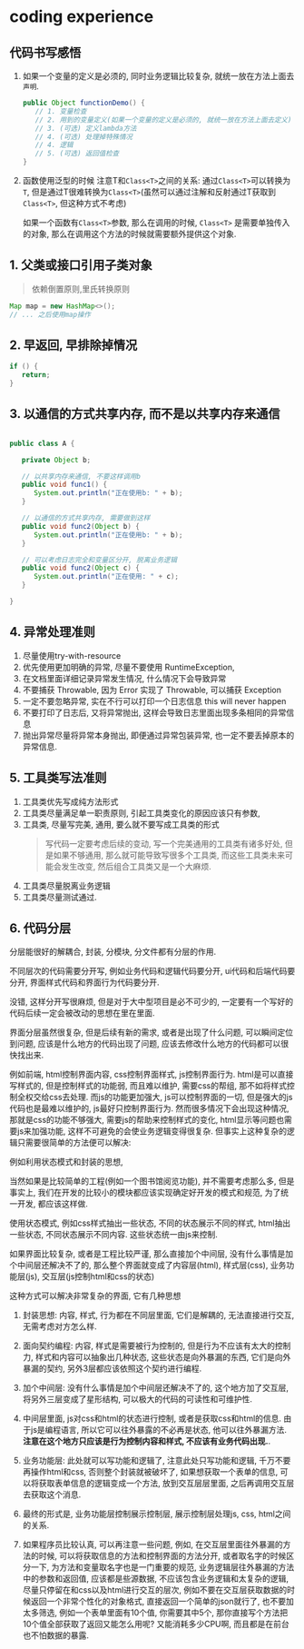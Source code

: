 # coding experience

## 代码书写感悟

1. 如果一个变量的定义是必须的, 同时业务逻辑比较复杂, 就统一放在方法上面去`声明`.

   ```java
   public Object functionDemo() {
      // 1. 变量检查
      // 2. 用到的变量定义(如果一个变量的定义是必须的, 就统一放在方法上面去定义)
      // 3. (可选) 定义lambda方法
      // 4. (可选) 处理掉特殊情况
      // 4. 逻辑
      // 5. (可选) 返回值检查
   }

   ```

2. 函数使用泛型的时候
   注意T和`Class<T>`之间的关系: 通过`Class<T>`可以转换为`T`, 但是通过T很难转换为`Class<T>`(虽然可以通过注解和反射通过T获取到`Class<T>`, 但这种方式不考虑)

   如果一个函数有`Class<T>`参数, 那么在调用的时候, `Class<T>` 是需要单独传入的对象, 那么在调用这个方法的时候就需要额外提供这个对象.

## 1. 父类或接口引用子类对象

> 依赖倒置原则,里氏转换原则

   ```java
   Map map = new HashMap<>();
   // ... 之后使用map操作
   ```

## 2. 早返回, 早排除掉情况

   ```java
   if () {
      return;
   }
   ```

## 3. 以通信的方式共享内存, 而不是以共享内存来通信

```java

public class A {

   private Object b;

   // 以共享内存来通信, 不要这样调用b
   public void func1() {
      System.out.println("正在使用b: " + b);
   }

   // 以通信的方式共享内存, 需要做到这样
   public void func2(Object b) {
      System.out.println("正在使用b: " + b);
   }

   // 可以考虑日志完全和变量区分开, 脱离业务逻辑
   public void func2(Object c) {
      System.out.println("正在使用: " + c);
   }

}

```

## 4. 异常处理准则

1. 尽量使用try-with-resource
2. 优先使用更加明确的异常, 尽量不要使用 RuntimeException, 
3. 在文档里面详细记录异常发生情况, 什么情况下会导致异常
4. 不要捕获 Throwable, 因为 Error 实现了 Throwable, 可以捕获 Exception
5. 一定不要忽略异常, 实在不行可以打印一个日志信息 this will never happen
6. 不要打印了日志后, 又将异常抛出, 这样会导致日志里面出现多条相同的异常信息
7. 抛出异常尽量将异常本身抛出, 即便通过异常包装异常, 也一定不要丢掉原本的异常信息.

## 5. 工具类写法准则

1. 工具类优先写成纯方法形式
2. 工具类尽量满足单一职责原则, 引起工具类变化的原因应该只有参数, 
3. 工具类, 尽量写完美, 通用, 要么就不要写成工具类的形式
   > 写代码一定要考虑后续的变动, 写一个完美通用的工具类有诸多好处, 但是如果不够通用, 那么就可能导致写很多个工具类, 而这些工具类未来可能会发生改变, 然后组合工具类又是一个大麻烦.
4. 工具类尽量脱离业务逻辑
5. 工具类尽量测试通过.

## 6. 代码分层

分层能很好的解耦合, 封装, 分模块, 分文件都有分层的作用.

不同层次的代码需要分开写, 例如业务代码和逻辑代码要分开, ui代码和后端代码要分开, 界面样式代码和界面行为代码要分开.

没错, 这样分开写很麻烦, 但是对于大中型项目是必不可少的, 一定要有一个写好的代码后续一定会被改动的思想在里在里面.

界面分层虽然很复杂, 但是后续有新的需求, 或者是出现了什么问题, 可以瞬间定位到问题, 应该是什么地方的代码出现了问题, 应该去修改什么地方的代码都可以很快找出来.

例如前端, html控制界面内容, css控制界面样式, js控制界面行为.
html是可以直接写样式的, 但是控制样式的功能弱, 而且难以维护, 需要css的帮组, 那不如将样式控制全权交给css去处理.
而js的功能更加强大, js可以控制界面的一切, 但是强大的js代码也是最难以维护的, js最好只控制界面行为.
然而很多情况下会出现这种情况, 那就是css的功能不够强大, 需要js的帮助来控制样式的变化, html显示等问题也需要js来加强功能, 这样不可避免的会使业务逻辑变得很复杂.
但事实上这种复杂的逻辑只需要很简单的方法便可以解决:

   例如利用状态模式和封装的思想,

当然如果是比较简单的工程(例如一个图书馆阅览功能), 并不需要考虑那么多, 但是事实上, 我们在开发的比较小的模块都应该实现确定好开发的模式和规范, 为了统一开发, 都应该这样做.

使用状态模式, 例如css样式抽出一些状态, 不同的状态展示不同的样式, html抽出一些状态, 不同状态展示不同内容. 这些状态统一由js来控制.

如果界面比较复杂, 或者是工程比较严谨, 那么直接加个中间层, 没有什么事情是加个中间层还解决不了的, 那么整个界面就变成了内容层(html), 样式层(css), 业务功能层(js), 交互层(js控制html和css的状态)

这种方式可以解决非常复杂的界面, 它有几种思想

1. 封装思想: 内容, 样式, 行为都在不同层里面, 它们是解耦的, 无法直接进行交互, 无需考虑对方怎么样.
2. 面向契约编程: 内容, 样式是需要被行为控制的, 但是行为不应该有太大的控制力, 样式和内容可以抽象出几种状态, 这些状态是向外暴漏的东西, 它们是向外暴漏的契约, 另外3层都应该依照这个契约进行编程.
3. 加个中间层: 没有什么事情是加个中间层还解决不了的, 这个地方加了交互层, 将另外三层变成了星形结构, 可以极大的代码的可读性和可维护性.



1. 中间层里面, js对css和html的状态进行控制, 或者是获取css和html的信息. 由于js是编程语言, 所以它可以往外暴露的不必再是状态, 他可以往外暴漏方法. **注意在这个地方只应该是行为控制内容和样式, 不应该有业务代码出现.**.
2. 业务功能层: 此处就可以写功能和逻辑了, 注意此处只写功能和逻辑, 千万不要再操作html和css, 否则整个封装就被破坏了, 如果想获取一个表单的信息, 可以将获取表单信息的逻辑变成一个方法, 放到交互层层里面, 之后再调用交互层去获取这个消息.
3. 最终的形式是, 业务功能层控制展示控制层, 展示控制层处理js, css, html之间的关系.
4. 如果程序员比较认真, 可以再注意一些问题, 例如, 在交互层里面往外暴漏的方法的时候, 可以将获取信息的方法和控制界面的方法分开, 或者取名字的时候区分一下, 为方法和变量取名字也是一门重要的规范, 业务逻辑层往外暴漏的方法中的参数和返回值, 应该都是些源数据, 不应该包含业务逻辑和太复杂的逻辑, 尽量只停留在和css以及html进行交互的层次, 例如不要在交互层获取数据的时候返回一个非常个性化的对象格式, 直接返回一个简单的json就行了, 也不要加太多筛选, 例如一个表单里面有10个值, 你需要其中5个, 那你直接写个方法把10个值全部获取了返回又能怎么用呢? 又能消耗多少CPU啊, 而且都是在前台也不怕数据的暴露.
